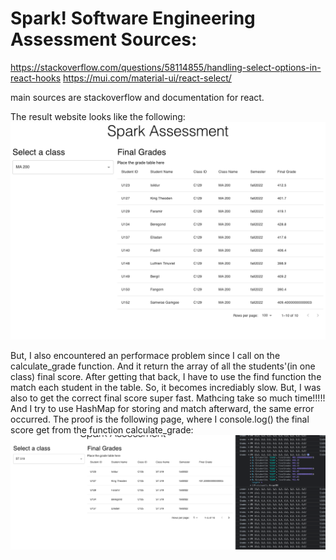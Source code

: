 #  Spark! Software Engineering Assessment Sources:

https://stackoverflow.com/questions/58114855/handling-select-options-in-react-hooks
https://mui.com/material-ui/react-select/

main sources are stackoverflow and documentation for react.

The result website looks like the following:
![](result.png)

But, I also encountered an performace problem since I call on the calculate_grade function. And it return the array of all the students'(in one class) final score.
After getting that back, I have to use the find function the match each student in the table.
So, it becomes incrediably slow. But, I was also to get the correct final score super fast. 
Mathcing take so much time!!!!!
And I try to use HashMap for storing and match afterward, the same error occurred. 
The proof is the following page, where I console.log() the final score get from the function calculate_grade:
![](performace_problem.png)